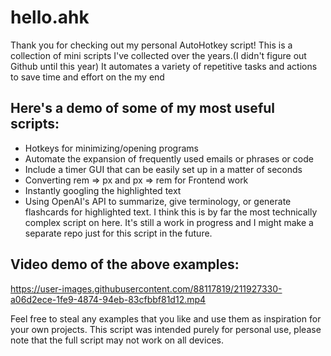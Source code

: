 # hello.ahk

Thank you for checking out my personal AutoHotkey script! This is a collection of mini scripts I've collected over the years.(I didn't figure out Github until this year) It automates a variety of repetitive tasks and actions to save time and effort on the my end

## Here's a demo of some of my most useful scripts:
- Hotkeys for minimizing/opening programs
- Automate the expansion of frequently used emails or phrases or code
- Include a timer GUI that can be easily set up in a matter of seconds
- Converting rem => px and px => rem for Frontend work
- Instantly googling the highlighted text
- Using OpenAI's API to summarize, give terminology, or generate flashcards for highlighted text. I think this is by far the most technically complex script on here. It's still a work in progress and I might make a separate repo just for this script in the future.

## Video demo of the above examples:

https://user-images.githubusercontent.com/88117819/211927330-a06d2ece-1fe9-4874-94eb-83cfbbf81d12.mp4

Feel free to steal any examples that you like and use them as inspiration for your own projects. This script was intended purely for personal use, please note that the full script may not work on all devices.
